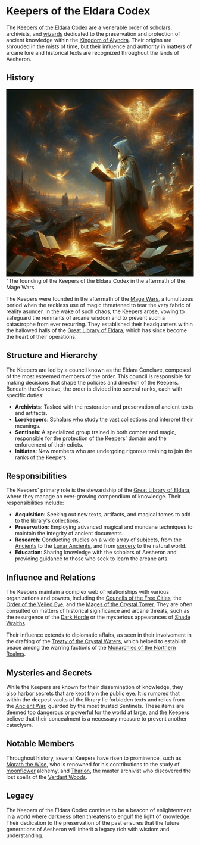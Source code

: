 # Keepers of the Eldara Codex

The [Keepers of the Eldara Codex](Keepers%20of%20the%20Eldara%20Codex.md) are a venerable order of scholars, archivists, and [wizards](Wizard.md) dedicated to the preservation and protection of ancient knowledge within the [Kingdom of Alyndra](Kingdom%20of%20Alyndra.md). Their origins are shrouded in the mists of time, but their influence and authority in matters of arcane lore and historical texts are recognized throughout the lands of Aesheron.

## History

![History](../../images/Keepers%20of%20the%20Eldara%20Codex_S_History.png)
"The founding of the Keepers of the Eldara Codex in the aftermath of the Mage Wars.

The Keepers were founded in the aftermath of the [Mage Wars](Mage%20Wars.md), a tumultuous period when the reckless use of magic threatened to tear the very fabric of reality asunder. In the wake of such chaos, the Keepers arose, vowing to safeguard the remnants of arcane wisdom and to prevent such a catastrophe from ever recurring. They established their headquarters within the hallowed halls of the [Great Library of Eldara](Great%20Library%20of%20Eldara.md), which has since become the heart of their operations.

## Structure and Hierarchy

The Keepers are led by a council known as the Eldara Conclave, composed of the most esteemed members of the order. This council is responsible for making decisions that shape the policies and direction of the Keepers. Beneath the Conclave, the order is divided into several ranks, each with specific duties:

- **Archivists**: Tasked with the restoration and preservation of ancient texts and artifacts.
- **Lorekeepers**: Scholars who study the vast collections and interpret their meanings.
- **Sentinels**: A specialized group trained in both combat and magic, responsible for the protection of the Keepers' domain and the enforcement of their edicts.
- **Initiates**: New members who are undergoing rigorous training to join the ranks of the Keepers.

## Responsibilities

The Keepers' primary role is the stewardship of the [Great Library of Eldara](Great%20Library%20of%20Eldara.md), where they manage an ever-growing compendium of knowledge. Their responsibilities include:

- **Acquisition**: Seeking out new texts, artifacts, and magical tomes to add to the library's collections.
- **Preservation**: Employing advanced magical and mundane techniques to maintain the integrity of ancient documents.
- **Research**: Conducting studies on a wide array of subjects, from the [Ancients](Ancients.md) to the [Lunar Ancients](Lunar%20Ancients.md), and from [sorcery](Sorcery.md) to the natural world.
- **Education**: Sharing knowledge with the scholars of Aesheron and providing guidance to those who seek to learn the arcane arts.

## Influence and Relations

The Keepers maintain a complex web of relationships with various organizations and powers, including the [Councils of the Free Cities](Councils%20of%20the%20Free%20Cities.md), the [Order of the Veiled Eye](Order%20of%20the%20Veiled%20Eye.md), and the [Mages of the Crystal Tower](Mages%20of%20the%20Crystal%20Tower.md). They are often consulted on matters of historical significance and arcane threats, such as the resurgence of the [Dark Horde](Dark%20Horde.md) or the mysterious appearances of [Shade Wraiths](Shade%20Wraiths.md).

Their influence extends to diplomatic affairs, as seen in their involvement in the drafting of the [Treaty of the Crystal Waters](Treaty%20of%20the%20Crystal%20Waters.md), which helped to establish peace among the warring factions of the [Monarchies of the Northern Realms](Monarchies%20of%20the%20Northern%20Realms.md).

## Mysteries and Secrets

While the Keepers are known for their dissemination of knowledge, they also harbor secrets that are kept from the public eye. It is rumored that within the deepest vaults of the library lie forbidden texts and relics from the [Ancient War](Ancient%20War.md), guarded by the most trusted Sentinels. These items are deemed too dangerous or powerful for the world at large, and the Keepers believe that their concealment is a necessary measure to prevent another cataclysm.

## Notable Members

Throughout history, several Keepers have risen to prominence, such as [Morath the Wise](Morath%20the%20Wise.md), who is renowned for his contributions to the study of [moonflower](Moonflower.md) alchemy, and [Tharion](Tharion.md), the master archivist who discovered the lost spells of the [Verdant Woods](Verdant%20Woods.md).

## Legacy

The Keepers of the Eldara Codex continue to be a beacon of enlightenment in a world where darkness often threatens to engulf the light of knowledge. Their dedication to the preservation of the past ensures that the future generations of Aesheron will inherit a legacy rich with wisdom and understanding.